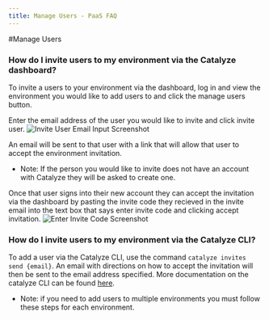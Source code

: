 ```yaml
---
title: Manage Users - PaaS FAQ
---
```

#Manage Users

### How do I invite users to my environment via the Catalyze dashboard?

To invite a users to your environment via the dashboard, log in and view the environment you would like to add users to and click the manage users button.

Enter the email address of the user you would like to invite and click invite user.
![Invite User Email Input Screenshot](http://cdn2.dropmark.com/85294/09312c4db6ca933f8100d16022ac56bba6650a0f/Screen%20Shot%202015-09-18%20at%2012.23.55%20PM.png)

An email will be sent to that user with a link that will allow that user to accept the environment invitation.  

* Note: If the person you would like to invite does not have an account with Catalyze they will be asked to create one.

Once that user signs into their new account they can accept the invitation via the dashboard by pasting the invite code they recieved in the invite email into the text box that says enter invite code and clicking accept invitation.
![Enter Invite Code Screenshot](http://cdn2.dropmark.com/85294/2443d282addc717d3ced6d45f4913e86ef3404e9/Screen%20Shot%202015-09-18%20at%2012.23.43%20PM.png)

### How do I invite users to my environment via the Catalyze CLI?

To add a user via the Catalyze CLI, use the command `catalyze invites send {email}`. An email with directions on how to accept the invitation will then be sent to the email address specified.  More documentation on the catalyze CLI can be found [here](https://resources.catalyze.io/paas/cli/).

* Note: if you need to add users to multiple environments you must follow these steps for each environment.
